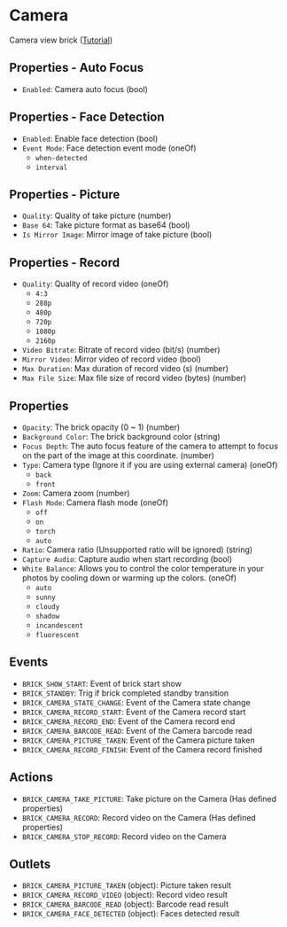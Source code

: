 <!--
File Path: packages/bricks-core/docs/brick/Camera.en-us.md
Category: BRICKSConfigSpec,Brick,Templates,BrickCamera,References
-->

# Camera

Camera view brick ([Tutorial](https://intercom.help/bricks-dag-inc/articles/5378589-camera))

## Properties - Auto Focus

- `Enabled`<!-- Original: autoFocusEnabled -->: Camera auto focus (bool)

## Properties - Face Detection

- `Enabled`<!-- Original: faceDetectionEnabled -->: Enable face detection (bool)
- `Event Mode`<!-- Original: faceDetectionEventMode -->: Face detection event mode (oneOf)
  - `when-detected`
  - `interval`

## Properties - Picture

- `Quality`<!-- Original: pictureQuality -->: Quality of take picture (number)
- `Base 64`<!-- Original: pictureBase64 -->: Take picture format as base64 (bool)
- `Is Mirror Image`<!-- Original: pictureIsMirrorImage -->: Mirror image of take picture (bool)

## Properties - Record

- `Quality`<!-- Original: recordQuality -->: Quality of record video (oneOf)
  - `4:3`
  - `288p`
  - `480p`
  - `720p`
  - `1080p`
  - `2160p`
- `Video Bitrate`<!-- Original: recordVideoBitrate -->: Bitrate of record video (bit/s) (number)
- `Mirror Video`<!-- Original: recordMirrorVideo -->: Mirror video of record video (bool)
- `Max Duration`<!-- Original: recordMaxDuration -->: Max duration of record video (s) (number)
- `Max File Size`<!-- Original: recordMaxFileSize -->: Max file size of record video (bytes) (number)

## Properties

- `Opacity`<!-- Original: opacity -->: The brick opacity (0 ~ 1) (number)
- `Background Color`<!-- Original: backgroundColor -->: The brick background color (string)
- `Focus Depth`<!-- Original: focusDepth -->: The auto focus feature of the camera to attempt to focus on the part of the image at this coordinate. (number)
- `Type`<!-- Original: type -->: Camera type (Ignore it if you are using external camera) (oneOf)
  - `back`
  - `front`
- `Zoom`<!-- Original: zoom -->: Camera zoom (number)
- `Flash Mode`<!-- Original: flashMode -->: Camera flash mode (oneOf)
  - `off`
  - `on`
  - `torch`
  - `auto`
- `Ratio`<!-- Original: ratio -->: Camera ratio (Unsupported ratio will be ignored) (string)
- `Capture Audio`<!-- Original: captureAudio -->: Capture audio when start recording (bool)
- `White Balance`<!-- Original: whiteBalance -->: Allows you to control the color temperature in your photos by cooling down or warming up the colors. (oneOf)
  - `auto`
  - `sunny`
  - `cloudy`
  - `shadow`
  - `incandescent`
  - `fluorescent`

## Events

- `BRICK_SHOW_START`: Event of brick start show
- `BRICK_STANDBY`: Trig if brick completed standby transition
- `BRICK_CAMERA_STATE_CHANGE`: Event of the Camera state change
- `BRICK_CAMERA_RECORD_START`: Event of the Camera record start
- `BRICK_CAMERA_RECORD_END`: Event of the Camera record end
- `BRICK_CAMERA_BARCODE_READ`: Event of the Camera barcode read
- `BRICK_CAMERA_PICTURE_TAKEN`: Event of the Camera picture taken
- `BRICK_CAMERA_RECORD_FINISH`: Event of the Camera record finished

## Actions

- `BRICK_CAMERA_TAKE_PICTURE`: Take picture on the Camera (Has defined properties)
- `BRICK_CAMERA_RECORD`: Record video on the Camera (Has defined properties)
- `BRICK_CAMERA_STOP_RECORD`: Record video on the Camera

## Outlets

- `BRICK_CAMERA_PICTURE_TAKEN` (object): Picture taken result
- `BRICK_CAMERA_RECORD_VIDEO` (object): Record video result
- `BRICK_CAMERA_BARCODE_READ` (object): Barcode read result
- `BRICK_CAMERA_FACE_DETECTED` (object): Faces detected result

